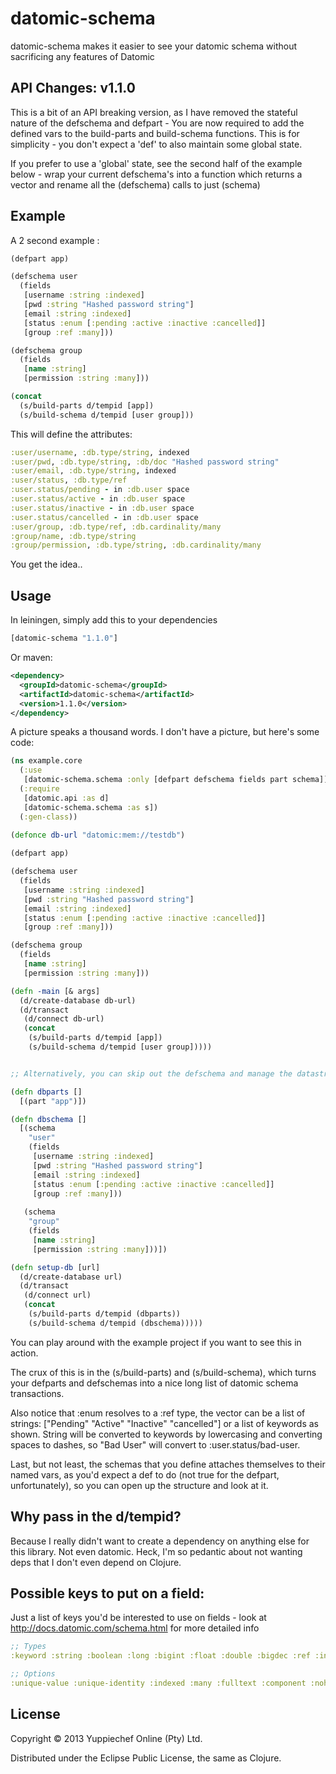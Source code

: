 # datomic-schema

datomic-schema makes it easier to see your datomic schema without sacrificing any features of Datomic

## API Changes: v1.1.0

This is a bit of an API breaking version, as I have removed the stateful nature of the defschema and defpart - You are now required to add the defined vars to the build-parts and build-schema functions. This is for simplicity - you don't expect a 'def' to also maintain some global state.

If you prefer to use a 'global' state, see the second half of the example below - wrap your current defschema's into a function which returns a vector and rename all the (defschema) calls to just (schema)

## Example

A 2 second example :

```clojure
(defpart app)

(defschema user
  (fields
   [username :string :indexed]
   [pwd :string "Hashed password string"]
   [email :string :indexed]
   [status :enum [:pending :active :inactive :cancelled]]
   [group :ref :many]))

(defschema group
  (fields
   [name :string]
   [permission :string :many]))

(concat
  (s/build-parts d/tempid [app])
  (s/build-schema d/tempid [user group])) 
```

This will define the attributes:

```clojure
:user/username, :db.type/string, indexed
:user/pwd, :db.type/string, :db/doc "Hashed password string"
:user/email, :db.type/string, indexed
:user/status, :db.type/ref
:user.status/pending - in :db.user space
:user.status/active - in :db.user space
:user.status/inactive - in :db.user space
:user.status/cancelled - in :db.user space
:user/group, :db.type/ref, :db.cardinality/many
:group/name, :db.type/string
:group/permission, :db.type/string, :db.cardinality/many
```

You get the idea..

## Usage

In leiningen, simply add this to your dependencies

```clojure
[datomic-schema "1.1.0"]
```

Or maven:
```xml
<dependency>
  <groupId>datomic-schema</groupId>
  <artifactId>datomic-schema</artifactId>
  <version>1.1.0</version>
</dependency>
```

A picture speaks a thousand words. I don't have a picture, but here's some code:

```clojure
(ns example.core
  (:use
   [datomic-schema.schema :only [defpart defschema fields part schema]])
  (:require
   [datomic.api :as d]
   [datomic-schema.schema :as s])
  (:gen-class))
  
(defonce db-url "datomic:mem://testdb")

(defpart app)

(defschema user
  (fields
   [username :string :indexed]
   [pwd :string "Hashed password string"]
   [email :string :indexed]
   [status :enum [:pending :active :inactive :cancelled]]
   [group :ref :many]))

(defschema group
  (fields
   [name :string]
   [permission :string :many]))

(defn -main [& args]
  (d/create-database db-url)
  (d/transact
   (d/connect db-url)
   (concat
    (s/build-parts d/tempid [app])
    (s/build-schema d/tempid [user group]))))


;; Alternatively, you can skip out the defschema and manage the datastructures yourself using schema:

(defn dbparts []
  [(part "app")])

(defn dbschema []
  [(schema
    "user"
    (fields
     [username :string :indexed]
     [pwd :string "Hashed password string"]
     [email :string :indexed]
     [status :enum [:pending :active :inactive :cancelled]]
     [group :ref :many]))
   
   (schema
    "group"
    (fields
     [name :string]
     [permission :string :many]))])

(defn setup-db [url]
  (d/create-database url)
  (d/transact
   (d/connect url)
   (concat
    (s/build-parts d/tempid (dbparts))
    (s/build-schema d/tempid (dbschema)))))
```

You can play around with the example project if you want to see this in action.

The crux of this is in the (s/build-parts) and (s/build-schema), which turns your defparts and defschemas into a nice long list of datomic schema transactions.

Also notice that :enum resolves to a :ref type, the vector can be a list of strings: ["Pending" "Active" "Inactive" "cancelled"] or a list of keywords as shown. String will be converted to keywords by lowercasing and converting spaces to dashes, so "Bad User" will convert to :user.status/bad-user.

Last, but not least, the schemas that you define attaches themselves to their named vars, as you'd expect a def to do (not true for the defpart, unfortunately), so you can open up the structure and look at it.

## Why pass in the d/tempid?

Because I really didn't want to create a dependency on anything else for this library. Not even datomic. Heck, I'm so pedantic about not wanting deps that I don't even depend on Clojure.

## Possible keys to put on a field:

Just a list of keys you'd be interested to use on fields - look at http://docs.datomic.com/schema.html for more detailed info

```clojure
;; Types
:keyword :string :boolean :long :bigint :float :double :bigdec :ref :instant :uuid :uri :bytes :enum

;; Options
:unique-value :unique-identity :indexed :many :fulltext :component :nohistory "Some doc string" [:arbitrary "Enum" :values]
```

## License

Copyright © 2013 Yuppiechef Online (Pty) Ltd.

Distributed under the Eclipse Public License, the same as Clojure.
